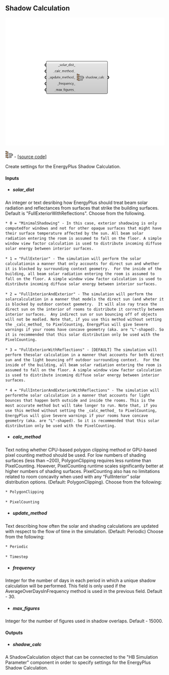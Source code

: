 ## Shadow Calculation

![](../../images/components/Shadow_Calculation.png)

![](../../images/icons/Shadow_Calculation.png) - [[source code]](https://github.com/ladybug-tools/honeybee-grasshopper-energy/blob/master/honeybee_grasshopper_energy/src//HB%20Shadow%20Calculation.py)


Create settings for the EnergyPlus Shadow Calculation. 



#### Inputs
* ##### solar_dist 
An integer or text desribing how EnergyPlus should treat beam solar radiation and reflectances from surfaces that strike the building surfaces. Default is "FullExteriorWithReflections". Choose from the following. 

    * 0 = "MinimalShadowing" - In this case, exterior shadowing is only computedfor windows and not for other opaque surfaces that might have their surface temperature affected by the sun. All beam solar radiation entering the room is assumed to fall on the floor. A simple window view factor calculation is used to distribute incoming diffuse solar energy between interior surfaces. 

    * 1 = "FullExterior" - The simulation will perform the solar calculationin a manner that only accounts for direct sun and whether it is blocked by surrounding context geometry.  For the inside of the building, all beam solar radiation entering the room is assumed to fall on the floor. A simple window view factor calculation is used to distribute incoming diffuse solar energy between interior surfaces. 

    * 2 = "FullInteriorAndExterior" - The simulation will perform the solarcalculation in a manner that models the direct sun (and wheter it is blocked by outdoor context goemetry.  It will also ray trace the direct sun on the interior of rooms to distribute it correctly between interior surfaces.  Any indirect sun or sun bouncing off of objects will not be modled. Note that, if you use this method without setting the _calc_method_ to PixelCounting, EnergyPlus will give Severe warnings if your rooms have concave geometry (aka. are "L"-shaped). So it is recommended that this solar distribution only be used with the PixelCounting. 

    * 3 = "FullExteriorWithReflections" - [DEFAULT] The simulation will perform thesolar calculation in a manner that accounts for both direct sun and the light bouncing off outdoor surrounding context.  For the inside of the building, all beam solar radiation entering the room is assumed to fall on the floor. A simple window view factor calculation is used to distribute incoming diffuse solar energy between interior surfaces. 

    * 4 = "FullInteriorAndExteriorWithReflections" - The simulation will performthe solar calculation in a manner that accounts for light bounces that happen both outside and inside the rooms. This is the most accurate method but will take longer to run. Note that, if you use this method without setting the _calc_method_ to PixelCounting, EnergyPlus will give Severe warnings if your rooms have concave geometry (aka. are "L"-shaped). So it is recommended that this solar distribution only be used with the PixelCounting. 
* ##### calc_method 
Text noting whether CPU-based polygon clipping method or GPU-based pixel counting method should be used. For low numbers of shading surfaces (less than ~200), PolygonClipping requires less runtime than PixelCounting. However, PixelCounting runtime scales significantly better at higher numbers of shading surfaces. PixelCounting also has no limitations related to room concavity when used with any “FullInterior” solar distribution options. (Default: PolygonClipping). Choose from the following: 

    * PolygonClipping

    * PixelCounting
* ##### update_method 
Text describing how often the solar and shading calculations are updated with respect to the flow of time in the simulation. (Default: Periodic) Choose from the following: 

    * Periodic

    * Timestep
* ##### frequency 
Integer for the number of days in each period in which a unique shadow calculation will be performed. This field is only used if the AverageOverDaysInFrequency method is used in the previous field. Default - 30. 
* ##### max_figures 
Integer for the number of figures used in shadow overlaps. Default - 15000. 

#### Outputs
* ##### shadow_calc
A ShadowCalculation object that can be connected to the "HB Simulation Parameter" component in order to specify settings for the EnergyPlus Shadow Calculation. 